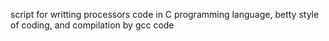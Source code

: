 script for writting processors code in C programming language, betty style of coding, and compilation by gcc code
